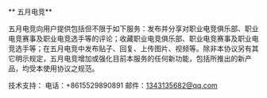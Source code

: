 ** 五月电竞**

五月电竞向用户提供包括但不限于如下服务：发布并分享对职业电竞俱乐部、职业电竞赛事及职业电竞选手等的评论；收藏职业电竞俱乐部、职业电竞赛事及职业电竞选手等；在五月电竞中发布贴子、回复、上传图片、视频等。除非本协议另有其它明示规定，五月电竞增加或强化目前本服务的任何新功能，包括所推出的新产品，均受本使用协议之规范。

技术支持：
    电话：+8615529890891
    邮件：1343135682@qq.com
